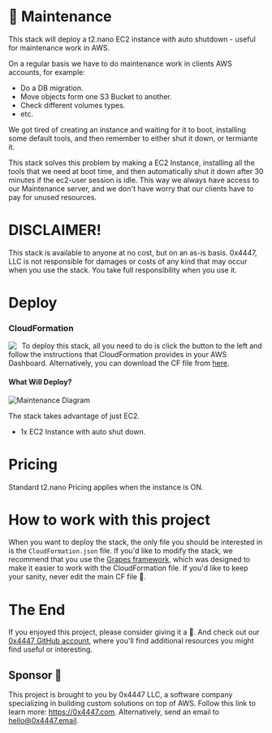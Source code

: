 # 🧢 Maintenance

This stack will deploy a t2.nano EC2 instance with auto shutdown - useful for maintenance work in AWS.

On a regular basis we have to do maintenance work in clients AWS accounts, for example:

- Do a DB migration.
- Move objects form one S3 Bucket to another.
- Check different volumes types.
- etc.

We got tired of creating an instance and waiting for it to boot, installing some default tools, and then remember to either shut it down, or termiante it.

This stack solves this problem by making a EC2 Instance, installing all the tools that we need at boot time, and then automatically shut it down after 30 minutes if the ec2-user session is idle. This way we always have access to our Maintenance server, and we don't have worry that our clients have to pay for unused resources.

# DISCLAIMER!

This stack is available to anyone at no cost, but on an as-is basis. 0x4447, LLC is not responsible for damages or costs of any kind that may occur when you use the stack. You take full responsibility when you use it.

# Deploy

### CloudFormation

<a target="_blank" href="https://console.aws.amazon.com/cloudformation/home#/stacks/new?stackName=zer0x4447-Maintenance&templateURL=https://s3.amazonaws.com/0x4447-drive-cloudformation/maintenance.json">
<img align="left" style="float: left; margin: 0 10px 0 0;" src="https://s3.amazonaws.com/cloudformation-examples/cloudformation-launch-stack.png"></a>

To deploy this stack, all you need to do is click the button to the left and follow the instructions that CloudFormation provides in your AWS Dashboard. Alternatively, you can download the CF file from [here](https://s3.amazonaws.com/0x4447-drive-cloudformation/maintenance.json).

#### What Will Deploy?

![Maintenance Diagram](https://raw.githubusercontent.com/0x4447/0x4447_product_maintenance/assets/diagram.png)

The stack takes advantage of just EC2.

- 1x EC2 Instance with auto shut down.

# Pricing

Standard t2.nano Pricing applies when the instance is ON.

# How to work with this project

When you want to deploy the stack, the only file you should be interested in is the `CloudFormation.json` file. If you'd like to modify the stack, we recommend that you use the [Grapes framework](https://github.com/0x4447/0x4447-cli-node-grapes), which was designed to make it easier to work with the CloudFormation file. If you'd like to keep your sanity, never edit the main CF file 🤪.

# The End

If you enjoyed this project, please consider giving it a 🌟. And check out our [0x4447 GitHub account](https://github.com/0x4447), where you'll find additional resources you might find useful or interesting.

## Sponsor 🎊

This project is brought to you by 0x4447 LLC, a software company specializing in building custom solutions on top of AWS. Follow this link to learn more: https://0x4447.com. Alternatively, send an email to [hello@0x4447.email](mailto:hello@0x4447.email?Subject=Hello%20From%20Repo&Body=Hi%2C%0A%0AMy%20name%20is%20NAME%2C%20and%20I%27d%20like%20to%20get%20in%20touch%20with%20someone%20at%200x4447.%0A%0AI%27d%20like%20to%20discuss%20the%20following%20topics%3A%0A%0A-%20LIST_OF_TOPICS_TO_DISCUSS%0A%0ASome%20useful%20information%3A%0A%0A-%20My%20full%20name%20is%3A%20FIRST_NAME%20LAST_NAME%0A-%20My%20time%20zone%20is%3A%20TIME_ZONE%0A-%20My%20working%20hours%20are%20from%3A%20TIME%20till%20TIME%0A-%20My%20company%20name%20is%3A%20COMPANY%20NAME%0A-%20My%20company%20website%20is%3A%20https%3A%2F%2F%0A%0ABest%20regards.).

